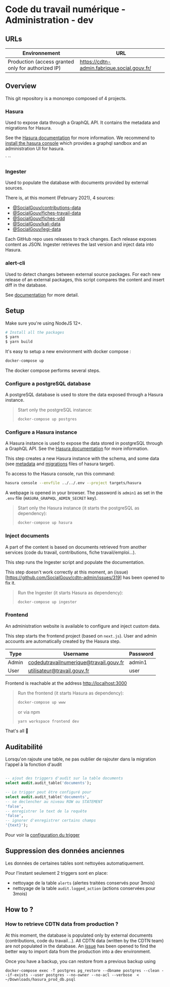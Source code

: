 # Code du travail numérique - Administration - dev

## URLs

| Environnement                                      | URL                                           |
| -------------------------------------------------- | --------------------------------------------- |
| Production (access granted only for authorized IP) | <https://cdtn-admin.fabrique.social.gouv.fr/> |

## Overview

This git repository is a monorepo composed of 4 projects.

### Hasura

Used to expose data through a GraphQL API.
It contains the metadata and migrations for Hasura.

See the [Hasura documentation](https://hasura.io/docs/1.0/graphql/core/index.html) for more information.
We recommend to [install the hasura console](https://hasura.io/docs/1.0/graphql/core/hasura-cli/install-hasura-cli.html) which provides a graphql sandbox and an administration UI for hasura.

` ``

### Ingester

Used to populate the database with documents provided by external sources.

There is, at this moment (February 2021), 4 sources:

- [@SocialGouv/contributions-data](https://github.com/SocialGouv/contributions-data)
- [@SocialGouv/fiches-travail-data](https://github.com/SocialGouv/fiches-travail-data)
- [@SocialGouv/fiches-vdd](https://github.com/SocialGouv/fiches-vdd)
- [@SocialGouv/kali-data](https://github.com/SocialGouv/kali-data)
- [@SocialGouv/legi-data](https://github.com/SocialGouv/legi-data)

Each GitHub repo uses releases to track changes. Each release exposes content as JSON.
Ingester retrieves the last version and inject data into Hasura.

### alert-cli

Used to detect changes between external source packages.
For each new release of an external packages, this script compares the content and insert diff in the database.

See [documentation](targets/alert-cli/README.md) for more detail.

## Setup

Make sure you're using NodeJS 12+.

```sh
# Install all the packages
$ yarn
$ yarn build
```

It's easy to setup a new environment with docker compose :

```sh
docker-compose up
```

The docker compose performs several steps.

### Configure a postgreSQL database

A postgreSQL database is used to store the data exposed through a Hasura instance.

> Start only the postgreSQL instance:
>
> ```sh
> docker-compose up postgres
> ```

### Configure a Hasura instance

A Hasura instance is used to expose the data stored in postgreSQL through a GraphQL API.
See the [Hasura documentation](https://hasura.io/docs/1.0/graphql/core/index.html) for more information.

This step creates a new Hasura instance with the schema,
and some data (see [metadata](targets/hasura/metadata) and [migrations](targets/hasura/migrations) files of hasura target).

To access to the Hasura console, run this command:

```sh
hasura console --envfile ../../.env --project targets/hasura
```

A webpage is opened in your browser. The password is `admin1` as set in the `.env` file (`HASURA_GRAPHQL_ADMIN_SECRET` key).

> Start only the Hasura instance (it starts the postgreSQL as dependency):
>
> ```sh
> docker-compose up hasura
> ```

### Inject documents

A part of the content is based on documents retrieved from another services (code du travail, contributions, fiche travail/emploi...).

This step runs the Ingester script and populate the documentation.

This step doesn't work correctly at this moment, an (issue)[https://github.com/SocialGouv/cdtn-admin/issues/319] has been opened to fix it.

> Run the Ingester (it starts Hasura as dependency):
>
> ```sh
> docker-compose up ingester
> ```

### Frontend

An administration website is available to configure and inject custom data.

This step starts the frontend project (based on `next.js`).
User and admin accounts are automatically created by the Hasura step.

| Type  | Username                               | Password |
| ----- | -------------------------------------- | -------- |
| Admin | codedutravailnumerique@travail.gouv.fr | admin1   |
| User  | utilisateur@travail.gouv.fr            | user     |

Frontend is reachable at the address <http://localhost:3000>

> Run the frontend (it starts Hasura as dependency):
>
> ```sh
> docker-compose up www
> ```
>
> or via npm
>
> ```sh
> yarn workspace frontend dev
> ```

That's all 🎉

## Auditabilité

Lorsqu'on rajoute une table, ne pas oublier de rajouter dans la migration l'appel à la fonction d'audit

```sql

-- ajout des triggers d'audit sur la table documents
select audit.audit_table('documents');

-- Le trigger peut être configuré pour
select audit.audit_table('documents',
-- se declencher au niveau ROW ou STATEMENT
'false',
-- enregistrer le text de la requête
'false',
-- ignorer d'enregistrer certains champs
'{text}');
```

Pour voir la [configuration du trigger](targets/hasura/migrations/1613474820206_audit_trigger/up.sql)

## Suppression des données anciennes

Les données de certaines tables sont nettoyées automatiquement.

Pour l'instant seulement 2 triggers sont en place:

- nettoyage de la table `alerts` (alertes traitées conservés pour 3mois)
- nettoyage de la table `audit.logged_action` (actions conservées pour 3mois)

## How to ?

### How to retrieve CDTN data from production ?

At this moment, the database is populated only by external documents (contributions, code du travail...).
All CDTN data (written by the CDTN team) are not populated in the database.
An [issue](https://github.com/SocialGouv/cdtn-admin/issues/320) has been opened to find the better way to import data from the production into a dev environment.

Once you have a backup, you can restore from a previous backup using 
```
docker-compose exec -T postgres pg_restore --dbname postgres --clean --if-exists --user postgres --no-owner --no-acl --verbose  < ~/Downloads/hasura_prod_db.psql
``` 
